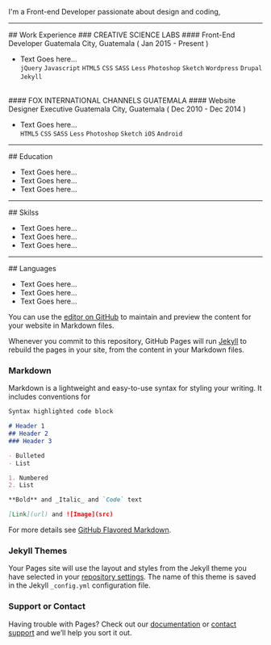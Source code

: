 
I'm a Front-end Developer passionate about design and coding, 
<hr>
## Work Experience
### CREATIVE SCIENCE LABS
#### Front-End Developer
Guatemala City, Guatemala ( Jan 2015 - Present )<br>
<ul>
  <li>Text Goes here...<br>
<code>jQuery</code> <code>Javascript</code> <code>HTML5</code> <code>CSS</code> <code>SASS</code> <code>Less</code> <code>Photoshop</code> <code>Sketch</code> <code>Wordpress</code> <code>Drupal</code> <code>Jekyll</code> 
  </li>
</ul>
<br>
#### FOX INTERNATIONAL CHANNELS GUATEMALA
#### Website Designer Executive
Guatemala City, Guatemala ( Dec 2010 - Dec 2014 )<br>
<ul>
  <li>Text Goes here...<br>
<code>HTML5</code> <code>CSS</code> <code>SASS</code> <code>Less</code> <code>Photoshop</code> <code>Sketch</code> <code>iOS</code> <code>Android</code>
      </li>
</ul>
<hr>
## Education
<ul>
  <li>Text Goes here...</li>
  <li>Text Goes here...</li>
  <li>Text Goes here...</li>
</ul>
<hr>
## Skilss
<ul>
  <li>Text Goes here...</li>
  <li>Text Goes here...</li>
  <li>Text Goes here...</li>
</ul>
<hr>
## Languages
<ul>
  <li>Text Goes here...</li>
  <li>Text Goes here...</li>
  <li>Text Goes here...</li>
</ul>

You can use the [editor on GitHub](https://github.com/yav1987/resume/edit/master/index.md) to maintain and preview the content for your website in Markdown files.

Whenever you commit to this repository, GitHub Pages will run [Jekyll](https://jekyllrb.com/) to rebuild the pages in your site, from the content in your Markdown files.

### Markdown

Markdown is a lightweight and easy-to-use syntax for styling your writing. It includes conventions for

```markdown
Syntax highlighted code block

# Header 1
## Header 2
### Header 3

- Bulleted
- List

1. Numbered
2. List

**Bold** and _Italic_ and `Code` text

[Link](url) and ![Image](src)
```

For more details see [GitHub Flavored Markdown](https://guides.github.com/features/mastering-markdown/).

### Jekyll Themes

Your Pages site will use the layout and styles from the Jekyll theme you have selected in your [repository settings](https://github.com/yav1987/resume/settings). The name of this theme is saved in the Jekyll `_config.yml` configuration file.

### Support or Contact

Having trouble with Pages? Check out our [documentation](https://help.github.com/categories/github-pages-basics/) or [contact support](https://github.com/contact) and we’ll help you sort it out.
